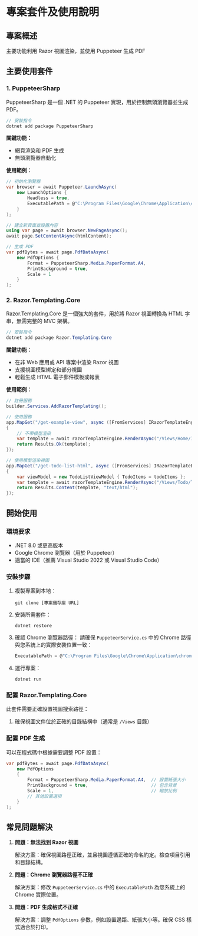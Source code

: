 # 專案套件及使用說明

## 專案概述

主要功能利用 Razor 視圖渲染，並使用 Puppeteer 生成 PDF

## 主要使用套件

### 1. PuppeteerSharp

PuppeteerSharp 是一個 .NET 的 Puppeteer 實現，用於控制無頭瀏覽器並生成 PDF。

```csharp
// 安裝指令
dotnet add package PuppeteerSharp
```

**關鍵功能：**

- 網頁渲染和 PDF 生成
- 無頭瀏覽器自動化

**使用範例：**

```csharp
// 初始化瀏覽器
var browser = await Puppeteer.LaunchAsync(
    new LaunchOptions {
        Headless = true,
        ExecutablePath = @"C:\Program Files\Google\Chrome\Application\chrome.exe"
    }
);

// 建立新頁面並設置內容
using var page = await browser.NewPageAsync();
await page.SetContentAsync(htmlContent);

// 生成 PDF
var pdfBytes = await page.PdfDataAsync(
    new PdfOptions {
        Format = PuppeteerSharp.Media.PaperFormat.A4,
        PrintBackground = true,
        Scale = 1
    }
);
```

### 2. Razor.Templating.Core

Razor.Templating.Core 是一個強大的套件，用於將 Razor 視圖轉換為 HTML 字串，無需完整的 MVC 架構。

```csharp
// 安裝指令
dotnet add package Razor.Templating.Core
```

**關鍵功能：**

- 在非 Web 應用或 API 專案中渲染 Razor 視圖
- 支援視圖模型綁定和部分視圖
- 輕鬆生成 HTML 電子郵件模板或報表

**使用範例：**

```csharp
// 註冊服務
builder.Services.AddRazorTemplating();

// 使用服務
app.MapGet("/get-example-view", async ([FromServices] IRazorTemplateEngine razorTemplateEngine) =>
{
    // 不帶模型渲染
    var template = await razorTemplateEngine.RenderAsync("/Views/Home/Index.cshtml");
    return Results.Ok(template);
});

// 使用模型渲染視圖
app.MapGet("/get-todo-list-html", async ([FromServices] IRazorTemplateEngine razorTemplateEngine) =>
{
    var viewModel = new TodoListViewModel { TodoItems = todoItems };
    var template = await razorTemplateEngine.RenderAsync("/Views/Todo/TodoListPdf.cshtml", viewModel);
    return Results.Content(template, "text/html");
});
```

## 開始使用

### 環境要求

- .NET 8.0 或更高版本
- Google Chrome 瀏覽器（用於 Puppeteer）
- 適當的 IDE（推薦 Visual Studio 2022 或 Visual Studio Code）

### 安裝步驟

1. 複製專案到本地：

   ```
   git clone [專案儲存庫 URL]
   ```

2. 安裝所需套件：

   ```
   dotnet restore
   ```

3. 確認 Chrome 瀏覽器路徑：
   請確保 `PuppeteerService.cs` 中的 Chrome 路徑與您系統上的實際安裝位置一致：

   ```csharp
   ExecutablePath = @"C:\Program Files\Google\Chrome\Application\chrome.exe"
   ```

4. 運行專案：
   ```
   dotnet run
   ```

### 配置 Razor.Templating.Core

此套件需要正確設置視圖搜索路徑：

1. 確保視圖文件位於正確的目錄結構中（通常是 `/Views` 目錄）

### 配置 PDF 生成

可以在程式碼中根據需要調整 PDF 設置：

```csharp
var pdfBytes = await page.PdfDataAsync(
    new PdfOptions
    {
        Format = PuppeteerSharp.Media.PaperFormat.A4,  // 設置紙張大小
        PrintBackground = true,                        // 包含背景
        Scale = 1,                                     // 縮放比例
        // 其他設置選項
    }
);
```

## 常見問題解決

1. **問題：無法找到 Razor 視圖**

   解決方案：確保視圖路徑正確，並且視圖遵循正確的命名約定。檢查項目引用和目錄結構。

2. **問題：Chrome 瀏覽器路徑不正確**

   解決方案：修改 `PuppeteerService.cs` 中的 `ExecutablePath` 為您系統上的 Chrome 實際位置。

3. **問題：PDF 生成格式不正確**

   解決方案：調整 `PdfOptions` 參數，例如設置邊距、紙張大小等。確保 CSS 樣式適合於打印。
